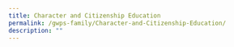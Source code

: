 ```yaml
---
title: Character and Citizenship Education
permalink: /gwps-family/Character-and-Citizenship-Education/
description: ""
---
```

